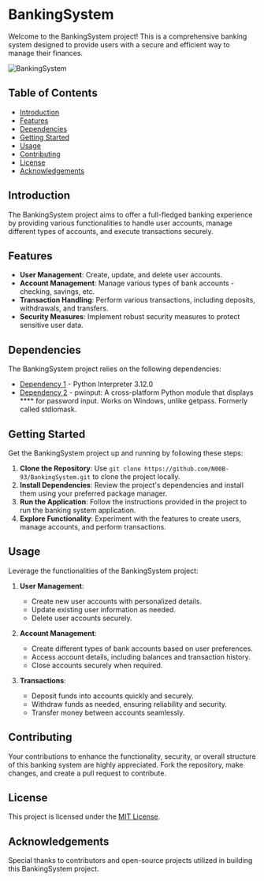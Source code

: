 # BankingSystem

Welcome to the BankingSystem project! This is a comprehensive banking system designed to provide users with a secure and efficient way to manage their finances.

![BankingSystem](https://aptantech.com/wp-content/uploads/2021/07/Bank-Image-2.jpg)
## Table of Contents

- [Introduction](#introduction)
- [Features](#features)
- [Dependencies](#dependencies)
- [Getting Started](#getting-started)
- [Usage](#usage)
- [Contributing](#contributing)
- [License](#license)
- [Acknowledgements](#acknowledgements)

## Introduction

The BankingSystem project aims to offer a full-fledged banking experience by providing various functionalities to handle user accounts, manage different types of accounts, and execute transactions securely.

## Features

- **User Management**: Create, update, and delete user accounts.
- **Account Management**: Manage various types of bank accounts - checking, savings, etc.
- **Transaction Handling**: Perform various transactions, including deposits, withdrawals, and transfers.
- **Security Measures**: Implement robust security measures to protect sensitive user data.

## Dependencies

The BankingSystem project relies on the following dependencies:

- [Dependency 1](https://www.python.org/downloads/release/python-3120/) - Python Interpreter 3.12.0
- [Dependency 2](https://pypi.org/project/pwinput/) - pwinput: A cross-platform Python module that displays **** for password input. Works on Windows, unlike getpass. Formerly called stdiomask.


## Getting Started

Get the BankingSystem project up and running by following these steps:

1. **Clone the Repository**: Use `git clone https://github.com/N00B-93/BankingSystem.git` to clone the project locally.
2. **Install Dependencies**: Review the project's dependencies and install them using your preferred package manager.
3. **Run the Application**: Follow the instructions provided in the project to run the banking system application.
4. **Explore Functionality**: Experiment with the features to create users, manage accounts, and perform transactions.

## Usage

Leverage the functionalities of the BankingSystem project:

1. **User Management**:
   - Create new user accounts with personalized details.
   - Update existing user information as needed.
   - Delete user accounts securely.

2. **Account Management**:
   - Create different types of bank accounts based on user preferences.
   - Access account details, including balances and transaction history.
   - Close accounts securely when required.

3. **Transactions**:
   - Deposit funds into accounts quickly and securely.
   - Withdraw funds as needed, ensuring reliability and security.
   - Transfer money between accounts seamlessly.

## Contributing

Your contributions to enhance the functionality, security, or overall structure of this banking system are highly appreciated. Fork the repository, make changes, and create a pull request to contribute.

## License

This project is licensed under the [MIT License](https://github.com/N00B-93/BankingSystem/blob/main/LICENSE).

## Acknowledgements

Special thanks to contributors and open-source projects utilized in building this BankingSystem project.

